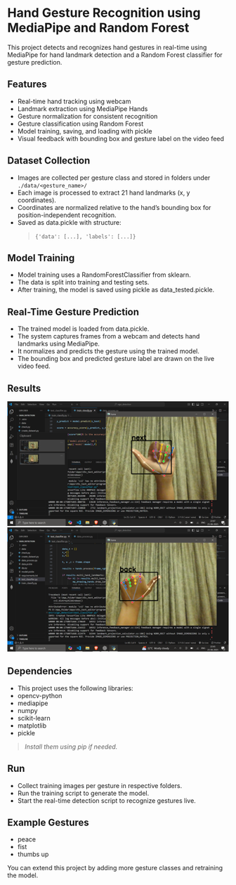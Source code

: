 # Hand Gesture Recognition using MediaPipe and Random Forest

This project detects and recognizes hand gestures in real-time using MediaPipe for hand landmark detection and a Random Forest classifier for gesture prediction.

## Features

- Real-time hand tracking using webcam
- Landmark extraction using MediaPipe Hands
- Gesture normalization for consistent recognition
- Gesture classification using Random Forest
- Model training, saving, and loading with pickle
- Visual feedback with bounding box and gesture label on the video feed

## Dataset Collection

- Images are collected per gesture class and stored in folders under
    `./data/<gesture_name>/`
- Each image is processed to extract 21 hand landmarks (x, y coordinates).
- Coordinates are normalized relative to the hand’s bounding box for position-independent recognition.
- Saved as data.pickle with structure:
    >`{'data': [...], 'labels': [...]}`

## Model Training

- Model training uses a RandomForestClassifier from sklearn.
- The data is split into training and testing sets.
- After training, the model is saved using pickle as data_tested.pickle.

## Real-Time Gesture Prediction

- The trained model is loaded from data.pickle.
- The system captures frames from a webcam and detects hand landmarks using MediaPipe.
- It normalizes and predicts the gesture using the trained model.
- The bounding box and predicted gesture label are drawn on the live video feed.

## Results
![Hand detection example 1](result_imgs/result1.png)
![Hand detection example 2](result_imgs/result2.png)

## Dependencies

- This project uses the following libraries:
- opencv-python
- mediapipe
- numpy
- scikit-learn
- matplotlib
- pickle

> *Install them using pip if needed.*

## Run

- Collect training images per gesture in respective folders.
- Run the training script to generate the model.
- Start the real-time detection script to recognize gestures live.

## Example Gestures

- peace
- fist
- thumbs up

You can extend this project by adding more gesture classes and retraining the model.
